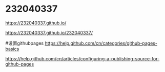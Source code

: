 # 232040337


https://232040337.github.io/

https://232040337.github.io/232040337/


#设置githubpages
https://help.github.com/cn/categories/github-pages-basics

https://help.github.com/cn/articles/configuring-a-publishing-source-for-github-pages



